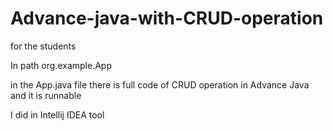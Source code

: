 # Advance-java-with-CRUD-operation
for the students

In path org.example.App

in the App.java file there is full code of CRUD operation in Advance Java and it is runnable 

I did in Intellij IDEA tool
